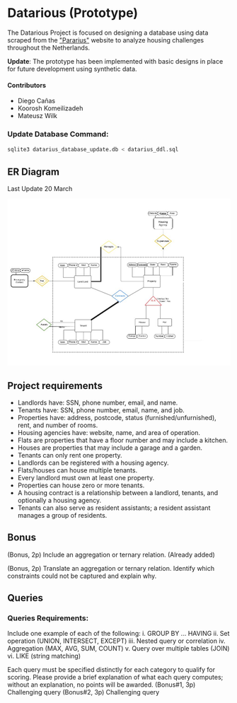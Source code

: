 # Datarious (Prototype)

The Datarious Project is focused on designing a database using data scraped from the ["Pararius"](https://www.pararius.com/english) website to analyze housing challenges throughout the Netherlands.

**Update**: The prototype has been implemented with basic designs in place for future development using synthetic data.

#### Contributors

- Diego Cañas
- Koorosh Komeilizadeh
- Mateusz Wilk

### Update Database Command:
```bash
sqlite3 datarius_database_update.db < datarius_ddl.sql
```

## ER Diagram
Last Update 20 March

![ERD](files/ERD.jpg)


## Project requirements
- Landlords have: SSN, phone number, email, and name.
- Tenants have: SSN, phone number, email, name, and job.
- Properties have: address, postcode, status (furnished/unfurnished), rent, and number of rooms.
- Housing agencies have: website, name, and area of operation.
- Flats are properties that have a floor number and may include a kitchen.
- Houses are properties that may include a garage and a garden.
- Tenants can only rent one property.
- Landlords can be registered with a housing agency.
- Flats/houses can house multiple tenants.
- Every landlord must own at least one property.
- Properties can house zero or more tenants.
- A housing contract is a relationship between a landlord, tenants, and optionally a housing agency.
- Tenants can also serve as resident assistants; a resident assistant manages a group of residents.

## Bonus

(Bonus, 2p) Include an aggregation or ternary relation. (Already added)

(Bonus, 2p) Translate an aggregation or ternary relation. Identify which constraints could not be captured and explain why.

## Queries

### Queries Requirements:
Include one example of each of the following:
i. GROUP BY ... HAVING
ii. Set operation (UNION, INTERSECT, EXCEPT)
iii. Nested query or correlation
iv. Aggregation (MAX, AVG, SUM, COUNT)
v. Query over multiple tables (JOIN)
vi. LIKE (string matching)

Each query must be specified distinctly for each category to qualify for scoring. Please provide a brief explanation of what each query computes; without an explanation, no points will be awarded.
(Bonus#1, 3p) Challenging query
(Bonus#2, 3p) Challenging query

